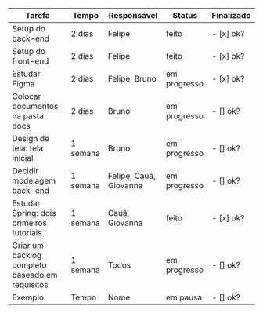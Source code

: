 | Tarefa           | Tempo | Responsável   |  Status | Finalizado | 
|----------------|---------------|---------------|----------------|-----------|
| Setup do back-end | 2 dias  | Felipe | feito | - [x] ok?
| Setup do front-end | 2 dias  | Felipe  | feito | - [x] ok?
| Estudar Figma  | 2 dias  | Felipe, Bruno | em progresso | - [x] ok?
| Colocar documentos na pasta docs | 2 dias  | Bruno  | em progresso | - [] ok?
| Design de tela: tela inicial | 1 semana  | Bruno | em progresso | - [] ok?
| Decidir modelagem back-end | 1 semana  | Felipe, Cauã, Giovanna | em progresso | - [] ok?
| Estudar Spring: dois primeiros tutoriais | 1 semana | Cauã, Giovanna | feito | - [x] ok?
| Criar um backlog completo baseado em requisitos | 1 semana | Todos | em progresso | - [] ok?
| Exemplo | Tempo | Nome | em pausa | - [] ok?
